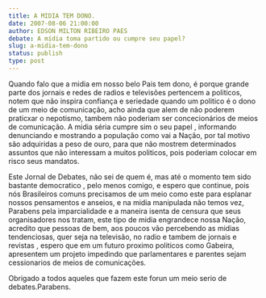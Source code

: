 ```yaml
---
title: A MIDIA TEM DONO.
date: 2007-08-06 21:00:00
author: EDSON MILTON RIBEIRO PAES
debate: A mídia toma partido ou cumpre seu papel?
slug: a-midia-tem-dono
status: publish 
type: post
---
```


Quando falo que a midia em nosso belo Pais tem dono, é porque grande parte dos jornais e redes de radios e televisões pertencem a politicos, notem que não inspira confiança e seriedade quando um politico é o dono de um meio de comunicação, acho ainda que alem de não poderem praticxar o nepotismo, tambem não poderiam ser concecionários de meios de comunicação. A midia séria cumpre sim o seu papel , informando denunciando e mostrando a população como vai a Nação, por tal motivo são adquiridas a peso de ouro, para que não mostrem determinados assuntos que não interessam a muitos politicos, pois poderiam colocar em risco seus mandatos.  

Este Jornal de Debates, não sei de quem é, mas até o momento tem sido bastante democratico , pelo menos comigo, e espero que continue, pois nós Brasileiros comuns precisamos de um meio como este para esplanar nossos pensamentos e anseios, e na midia manipulada não temos vez, Parabens pela imparcialidade e a maneira isenta de censura que seus organisadores nos tratam, este tipo de midia engrandece nossa Nação, acredito que pessoas de bem, aos poucos vão percebendo as midias tendenciosas, quer seja na televisão, no radio e tambem de jornais e revistas , espero que em um futuro proximo politicos como Gabeira, apresentem um projeto impedindo que parlamentares e parentes sejam cessionarios de meios de comunicações.  

Obrigado a todos aqueles que fazem este forun um meio serio de debates.Parabens.
